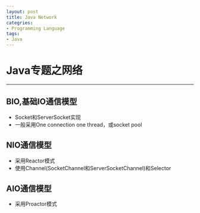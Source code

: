 ```yaml
---
layout: post
title: Java Network
categries:
- Programming Language
tags:
- Java
---
```


# Java专题之网络
--------------------------------------

## BIO,基础IO通信模型
- Socket和ServerSocket实现
- 一般采用One connection one thread，或socket pool

## NIO通信模型
- 采用Reactor模式
- 使用Channel(SocketChannel和ServerSocketChannel)和Selector

## AIO通信模型
- 采用Proactor模式